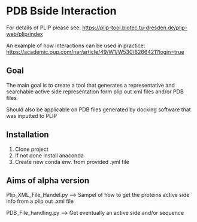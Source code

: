 # PDB Bside Interaction

For details of PLIP please see: https://plip-tool.biotec.tu-dresden.de/plip-web/plip/index

An example of how interactions can be used in practice: https://academic.oup.com/nar/article/49/W1/W530/6266421?login=true

## Goal
The main goal is to create a tool that generates a representative and searchable active side 
representation form plip out xml files and/or PDB files 

Should also be applicable on PDB files generated by docking software that was inputted to 
PLIP

## Installation 
1. Clone project 
2. If not done install anaconda
3. Create new conda env. from provided .yml file

## Aims of alpha version 

Plip_XML_File_Handel.py --> Sampel of how to get the proteins active side info from a plip out .xml file 

PDB_File_handling.py --> Get eventually an active side and/or sequence 